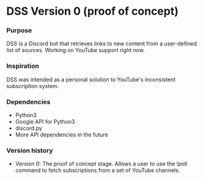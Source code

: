 # DSS Version 0 (proof of concept)

### Purpose
DSS is a Discord bot that retrieves links to new content from a user-defined list of sources. Working on YouTube support right now.

### Inspiration
DSS was intended as a personal solution to YouTube's inconsistent subscription system.

### Dependencies
* Python3
* Google API for Python3
* discord.py
* More API dependencies in the future

### Version history
* Version 0: The proof of concept stage. Allows a user to use the !poll command to fetch subscriptions from a set of YouTube channels.